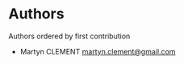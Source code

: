 Authors
=======


Authors ordered by first contribution

- Martyn CLEMENT <martyn.clement@gmail.com>
